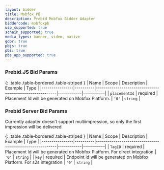 ```yaml
---
layout: bidder
title: Mobfox_PB
description: Prebid Mobfox Bidder Adapter
biddercode: mobfoxpb
usp_supported: true
schain_supported: true
media_types: banner, video, native
gdpr: true
pbjs: true
pbs: true
pbs_app_supported: true
---
```


### Prebid.JS Bid Params

{: .table .table-bordered .table-striped }
| Name           | Scope    | Description                                              | Example    | Type      |
|----------------|----------|----------------------------------------------------------|------------|-----------|
| `placementId` | required | Placement Id will be generated on Mobfox Platform. | `'0'`        | `string` |


### Prebid Server Bid Params
Currently adapter doesn't support multiimpression, so only the first impression will be delivered

{: .table .table-bordered .table-striped }
| Name           | Scope    | Description                                              | Example    | Type      |
|----------------|----------|----------------------------------------------------------|------------|-----------|
| `TagID` | required | Placement Id will be generated on Mobfox Platform. For direct integration | `'0'`        | `string` |
| `key` | required | Endpoint id will be generated on Mobfox Platform. For s2s integration | `'0'`        | `string` |
